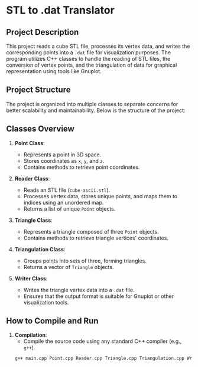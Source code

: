 #  STL to .dat Translator

## Project Description

This project reads a cube STL file, processes its vertex data, and writes the corresponding points into a `.dat` file for visualization purposes. The program utilizes C++ classes to handle the reading of STL files, the conversion of vertex points, and the triangulation of data for graphical representation using tools like Gnuplot.

## Project Structure

The project is organized into multiple classes to separate concerns for better scalability and maintainability. Below is the structure of the project:


## Classes Overview

1. **Point Class**:
   - Represents a point in 3D space.
   - Stores coordinates as `x`, `y`, and `z`.
   - Contains methods to retrieve point coordinates.

2. **Reader Class**:
   - Reads an STL file (`cube-ascii.stl`).
   - Processes vertex data, stores unique points, and maps them to indices using an unordered map.
   - Returns a list of unique `Point` objects.

3. **Triangle Class**:
   - Represents a triangle composed of three `Point` objects.
   - Contains methods to retrieve triangle vertices' coordinates.

4. **Triangulation Class**:
   - Groups points into sets of three, forming triangles.
   - Returns a vector of `Triangle` objects.

5. **Writer Class**:
   - Writes the triangle vertex data into a `.dat` file.
   - Ensures that the output format is suitable for Gnuplot or other visualization tools.

## How to Compile and Run

1. **Compilation**:
   - Compile the source code using any standard C++ compiler (e.g., `g++`).
   ```bash
   g++ main.cpp Point.cpp Reader.cpp Triangle.cpp Triangulation.cpp Writer.cpp -o CubeToDat
